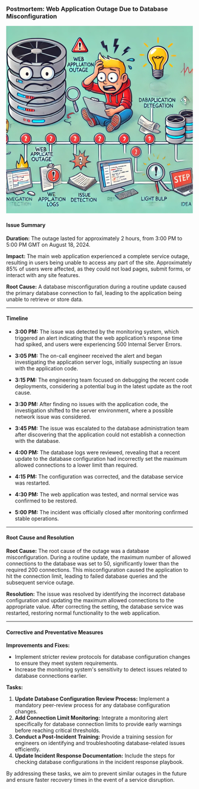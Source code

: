 ### Postmortem: Web Application Outage Due to Database Misconfiguration

![Web Application Outage](photo.webp)

#### **Issue Summary**
**Duration:** The outage lasted for approximately 2 hours, from 3:00 PM to 5:00 PM GMT on August 18, 2024.

**Impact:** The main web application experienced a complete service outage, resulting in users being unable to access any part of the site. Approximately 85% of users were affected, as they could not load pages, submit forms, or interact with any site features. 

**Root Cause:** A database misconfiguration during a routine update caused the primary database connection to fail, leading to the application being unable to retrieve or store data.

---

#### **Timeline**

- **3:00 PM:** The issue was detected by the monitoring system, which triggered an alert indicating that the web application’s response time had spiked, and users were experiencing 500 Internal Server Errors.
  
- **3:05 PM:** The on-call engineer received the alert and began investigating the application server logs, initially suspecting an issue with the application code.
  
- **3:15 PM:** The engineering team focused on debugging the recent code deployments, considering a potential bug in the latest update as the root cause.
  
- **3:30 PM:** After finding no issues with the application code, the investigation shifted to the server environment, where a possible network issue was considered.
  
- **3:45 PM:** The issue was escalated to the database administration team after discovering that the application could not establish a connection with the database.
  
- **4:00 PM:** The database logs were reviewed, revealing that a recent update to the database configuration had incorrectly set the maximum allowed connections to a lower limit than required.
  
- **4:15 PM:** The configuration was corrected, and the database service was restarted.
  
- **4:30 PM:** The web application was tested, and normal service was confirmed to be restored.
  
- **5:00 PM:** The incident was officially closed after monitoring confirmed stable operations.

---

#### **Root Cause and Resolution**

**Root Cause:** The root cause of the outage was a database misconfiguration. During a routine update, the maximum number of allowed connections to the database was set to 50, significantly lower than the required 200 connections. This misconfiguration caused the application to hit the connection limit, leading to failed database queries and the subsequent service outage.

**Resolution:** The issue was resolved by identifying the incorrect database configuration and updating the maximum allowed connections to the appropriate value. After correcting the setting, the database service was restarted, restoring normal functionality to the web application.

---

#### **Corrective and Preventative Measures**

**Improvements and Fixes:**
- Implement stricter review protocols for database configuration changes to ensure they meet system requirements.
- Increase the monitoring system's sensitivity to detect issues related to database connections earlier.

**Tasks:**
1. **Update Database Configuration Review Process:** Implement a mandatory peer-review process for any database configuration changes.
2. **Add Connection Limit Monitoring:** Integrate a monitoring alert specifically for database connection limits to provide early warnings before reaching critical thresholds.
3. **Conduct a Post-Incident Training:** Provide a training session for engineers on identifying and troubleshooting database-related issues efficiently.
4. **Update Incident Response Documentation:** Include the steps for checking database configurations in the incident response playbook.

By addressing these tasks, we aim to prevent similar outages in the future and ensure faster recovery times in the event of a service disruption.

